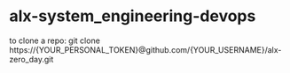 # alx-system_engineering-devops

to clone a repo:
git clone https://{YOUR_PERSONAL_TOKEN}@github.com/{YOUR_USERNAME}/alx-zero_day.git
